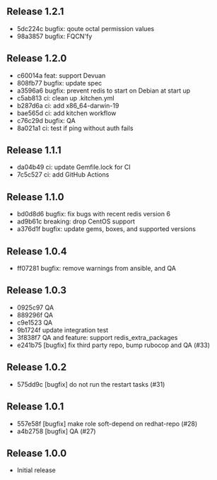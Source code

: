 ## Release 1.2.1

* 5dc224c bugfix: qoute octal permission values
* 98a3857 bugfix: FQCN'fy

## Release 1.2.0

* c60014a feat: support Devuan
* 808fb77 bugfix: update spec
* a3596a6 bugfix: prevent redis to start on Debian at start up
* c5ab813 ci: clean up .kitchen.yml
* b287d6a ci: add x86_64-darwin-19
* bae565d ci: add kitchen workflow
* c76c29d bugfix: QA
* 8a021a1 ci: test if ping without auth fails

## Release 1.1.1

* da04b49 ci: update Gemfile.lock for CI
* 7c5c527 ci: add GitHub Actions

## Release 1.1.0

* bd0d8d6 bugfix: fix bugs with recent redis version 6
* ad9b61c breaking: drop CentOS support
* a376d1f bugfix: update gems, boxes, and supported versions

## Release 1.0.4

* ff07281 bugfix: remove warnings from ansible, and QA

## Release 1.0.3

* 0925c97 QA
* 889296f QA
* c9e1523 QA
* 9b1724f update integration test
* 3f838f7 QA and feature: support redis_extra_packages
* e241b75 [bugfix] fix third party repo, bump rubocop and QA (#33)

## Release 1.0.2

* 575dd9c [bugfix] do not run the restart tasks (#31)

## Release 1.0.1

* 557e58f [bugfix] make role soft-depend on redhat-repo (#28)
* a4b2758 [bugfix] QA (#27)

## Release 1.0.0

* Initial release
